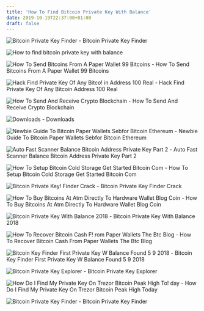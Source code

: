 ```yaml
---
title: 'How To Find Bitcoin Private Key With Balance'
date: 2019-10-19T22:37:00+01:00
draft: false
---
```


![Bitcoin Private Key Finder - ](http://movitas.de/img/b21e3cbb79a4e24498b84be3f5baef18.jpg "Bitcoin Private Key Finder | How to find bitcoin private key with balance") Bitcoin Private Key Finder

![How to find bitcoin private key with balance](https://cdn-images-1.medium.com/max/1600/1*M21PNQixr0LOWmunEhy3jA.png "How to find bitcoin private key with balance") 

![How To Send Bitcoins From A Paper Wallet 99 Bitcoins - ](https://99bitcoins.com/img/spw-blockchaininfo2.png "How To Send Bitcoins From A Paper Wallet 99 Bitcoins | How to find bitcoin private key with balance") How To Send Bitcoins From A Paper Wallet 99 Bitcoins

![Hack Find Private Key Of Any Bitco!   in Address 100 Real - ](https://i.ytimg.com/vi/Poaj6iGDvBE/hqdefault.jpg "Hack Find Private Key Of Any Bitcoin Address 100 Real | How to find bitcoin private key with balance") Hack Find Private Key Of Any Bitcoin Address 100 Real

![How To Send And Receive Crypto Blockchain - ](https://www.blockchain.com/static/img/learning-portal/wallet-faq/checkbalance.png "How To Send And Receive Crypto Blockchain | How to find bitcoin private key with balance") How To Send And Receive Crypto Blockchain

![Downloads - ](https://atomicwallet.io/css/images/main-page-twitter.png "Downloads | How to find bitcoin private key with balance") Downloads

![Newbie Guide To Bitcoin Paper Wallets Sebfor Bitcoin Ethereum - ](https://i2.wp.com/sebfor.com/wp-content/uploads/2017/09/Image-6.png?resize=614%2C458 "Newbie Guide To B!   itcoin Paper Wallets Sebfor Bitcoin Ethereum | How to find bit!   coin private key with balance") Newbie Guide To Bitcoin Paper Wallets Sebfor Bitcoin Ethereum

![Auto Fast Scanner Balance Bitcoin Address Private Key Part 2 - ](https://i.ytimg.com/vi/CnvQCKPHoQk/hqdefault.jpg "Auto Fast Scanner Balance Bitcoin Address Private Key Part 2 | How to find bitcoin private key with balance") Auto Fast Scanner Balance Bitcoin Address Private Key Part 2

![How To Setup Bitcoin Cold Storage Get Started Bitcoin Com - ](https://www.bitcoin.com/wp-content/uploads/2017/02/paper-wallet-sample.png "How To Setup Bitcoin Cold Storage Get Started Bitcoin Com | How to find bitcoin private key with balance") How To Setup Bitcoin Cold Storage Get Started Bitcoin Com

![Bitcoin Private Key!    Finder Crack - ](http://rigaservice.biz/img/43c0ca4ab754587a971f3e57d08f026c.jpg "Bitcoin Private Key Finder Crack | How to find bitcoin private key with balance") Bitcoin Private Key Finder Crack

![How To Buy Bitcoins At Atm Directly To Hardware Wallet Blog Coin - ](https://coinatmradar.com/blog/wp-content/uploads/2016/01/picture5.png "How To Buy Bitcoins At Atm Directly To Hardware Wallet Blog Coin | How to find bitcoin private key with balance") How To Buy Bitcoins At Atm Directly To Hardware Wallet Blog Coin

![Bitcoin Private Key With Balance 2018 - ](https://i.ytimg.com/vi/lOlIoP3OQTs/hqdefault.jpg "Bitcoin Private Key With Balance 2018 | How to find bitcoin private key with balance") Bitcoin Private Key With Balance 2018

![How To Recover Bitcoin Cash F!   rom Paper Wallets The Btc Blog - ](https://miro.medium.com/max/700/1*-Q8W9b4QyfjShTapsBpf5w.png "How To Recover Bitcoin Cash F!   rom Paper Wallets The Btc Blog | How to find bitcoin private key with balance") How To Recover Bitcoin Cash From Paper Wallets The Btc Blog

![Bitcoin Key Finder First Private Key W Balance Found 5 9 2018 - ](https://i.ytimg.com/vi/vcuOrPfCwWI/maxresdefault.jpg "Bitcoin Key Finder First Private Key W Balance Found 5 9 2018 | How to find bitcoin private key with balance") Bitcoin Key Finder First Private Key W Balance Found 5 9 2018

![Bitcoin Private Key Explorer - ](http://starexpress.at/img/4d2d42b16f17eb4c57bb33bdd65a7d0d.png "Bitcoin Private Key Explorer | How to find bitcoin private key with balance") Bitcoin Private Key Explorer

![How Do I Find My Private Key On Trezor Bitcoin Peak High To!   day - ](https://cdn-images-1.medium.com/max/1600/1*TREZb5AWXD_EL7hu6LZ-KQ.png "How Do I Find My Private Key On Trezor Bitcoin Peak High Today | How to find bitcoin private key with balance") How Do I Find My Private Key On Trezor Bitcoin Peak High Today

![Bitcoin Private Key Finder - ](http://movitas.de/img/e35cf413d763578cad4fc3e838e02fe7.jpg "Bitcoin Private Key Finder | How to find bitcoin private key with balance") Bitcoin Private Key Finder